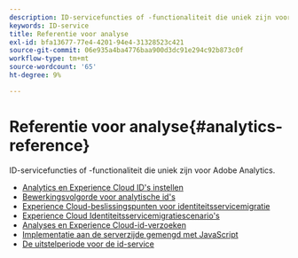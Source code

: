 ```yaml
---
description: ID-servicefuncties of -functionaliteit die uniek zijn voor Adobe Analytics.
keywords: ID-service
title: Referentie voor analyse
exl-id: bfa13677-77e4-4201-94e4-31328523c421
source-git-commit: 06e935a4ba4776baa900d3dc91e294c92b873c0f
workflow-type: tm+mt
source-wordcount: '65'
ht-degree: 9%

---
```


# Referentie voor analyse{#analytics-reference}

ID-servicefuncties of -functionaliteit die uniek zijn voor Adobe Analytics.

+ [Analytics en Experience Cloud ID&#39;s instellen](analytics-ids.md)
+ [Bewerkingsvolgorde voor analytische id&#39;s](analytics-order-of-operations.md)
+ [Experience Cloud-beslissingspunten voor identiteitsservicemigratie](migration-decisions.md)
+ [Experience Cloud Identiteitsservicemigratiescenario&#39;s](migration-scenarios.md)
+ [Analyses en Experience Cloud-id-verzoeken](legacy-analytics.md)
+ [Implementatie aan de serverzijde gemengd met JavaScript](server-side.md)
+ [De uitstelperiode voor de id-service](grace-period.md)
<!--+ [Data Collection CNAMEs and Cross-Domain Tracking](cname.md)-->

